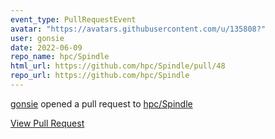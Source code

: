 ```yaml
---
event_type: PullRequestEvent
avatar: "https://avatars.githubusercontent.com/u/135808?"
user: gonsie
date: 2022-06-09
repo_name: hpc/Spindle
html_url: https://github.com/hpc/Spindle/pull/48
repo_url: https://github.com/hpc/Spindle
---
```


<a href='https://github.com/gonsie' target='_blank'>gonsie</a> opened a pull request to <a href='https://github.com/hpc/Spindle' target='_blank'>hpc/Spindle</a>

<a href='https://github.com/hpc/Spindle/pull/48' target='_blank'>View Pull Request</a>